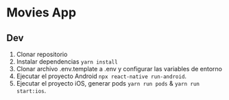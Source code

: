 # Movies App

## Dev

1. Clonar repositorio
2. Instalar dependencias `yarn install`
3. Clonar archivo .env.template a .env y configurar las variables de entorno
4. Ejecutar el proyecto Android `npx react-native run-android`.
5. Ejecutar el proyecto iOS, generar pods `yarn run pods` & `yarn run start:ios`.
